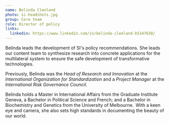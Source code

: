 ```yaml
---
name: Belinda Cleeland
photo: si-headshots.jpg
group: Core team
role: Director of policy
links:
  linkedin: https://www.linkedin.com/in/belinda-cleeland-b5147638/
---
```


Belinda leads the development of SI's policy recommendations. She leads our content team to synthesize research into concrete applications for the multilateral system to ensure the safe development of transformative technologies.

Previously, Belinda was the _Head of Research and Innovation_ at the _International Organization for Standardization_ and a _Project Manager_ at the _International Risk Governance Council_.

Belinda holds a Master in International Affairs from the Graduate Institute Geneva, a Bachelor in Political Science and French; and a Bachelor in Biochemistry and Genetics from the University of Melbourne.  With a keen eye and camera, she also sets high standards in documenting the beauty of our world.
